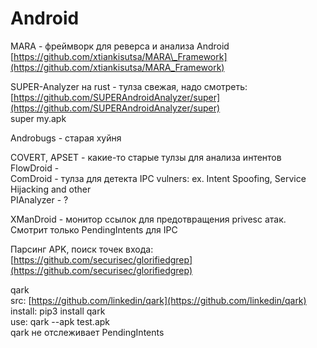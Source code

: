 # Android

 MARA - фреймворк для реверса и анализа Android [https://github.com/xtiankisutsa/MARA\_Framework](https://github.com/xtiankisutsa/MARA_Framework)

SUPER-Analyzer на rust - тулза свежая, надо смотреть: [https://github.com/SUPERAndroidAnalyzer/super](https://github.com/SUPERAndroidAnalyzer/super)  
super my.apk

Androbugs - старая хуйня

COVERT, APSET - какие-то старые тулзы для анализа интентов   
FlowDroid -   
ComDroid - тулза для детекта IPC vulners: ex. Intent Spoofing, Service   
Hijacking and other   
PIAnalyzer - ?

XManDroid - монитор ссылок для предотвращения privesc атак. Смотрит только PendingIntents для IPC

 Парсинг APK, поиск точек входа: [https://github.com/securisec/glorifiedgrep](https://github.com/securisec/glorifiedgrep)

qark  
src: [https://github.com/linkedin/qark](https://github.com/linkedin/qark)  
install: pip3 install qark  
use: qark --apk test.apk  
qark не отслеживает PendingIntents





